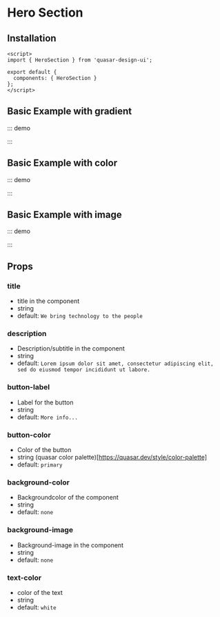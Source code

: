 # Hero Section

## Installation

```
<script>
import { HeroSection } from 'quasar-design-ui';

export default {
  components: { HeroSection }
};
</script>
```

## Basic Example with gradient

::: demo
<template>

<!--surrounding div necessary for vuepress-->
<div style="position: relative; overflow: hidden; z-index: 3;">
<hero-section title="Basic example with gradient" background-image="linear-gradient(50deg, #30cfd0 0%, #330867 100%)" />
</div>
</template>

<script>
import { HeroSection } from 'quasar-design-ui';

export default {
  components: { HeroSection },
};
</script>

:::

## Basic Example with color

::: demo
<template>

<!--surrounding div necessary for vuepress-->
<div style="position: relative; overflow: hidden; z-index: 3;">
<hero-section background-color="#848494" />
</div>
</template>

<script>
import { HeroSection } from 'quasar-design-ui';

export default {
  components: { HeroSection },
};
</script>

:::

## Basic Example with image

::: demo
<template>

<!--surrounding div necessary for vuepress-->
<div style="position: relative; overflow: hidden; z-index: 3;">
<hero-section background-image="url('https://quasar-design-ui.dev/storybook/static/media/hero-section-bg.ea2f3933.jpg')" />
</div>
</template>

<script>
import { HeroSection } from 'quasar-design-ui';

export default {
  components: { HeroSection },
};
</script>

:::

## Props

### title

- title in the component
- string
- default: `We bring technology to the people`

### description

- Description/subtitle in the component
- string
- default: `Lorem ipsum dolor sit amet, consectetur adipiscing elit, sed do eiusmod tempor incididunt ut labore.`

### button-label

- Label for the button
- string
- default: `More info...`

### button-color

- Color of the button
- string (quasar color palette)[https://quasar.dev/style/color-palette]
- default: `primary`

### background-color

- Backgroundcolor of the component
- string
- default: `none`

### background-image

- Background-image in the component
- string
- default: `none`

### text-color

- color of the text
- string
- default: `white`
